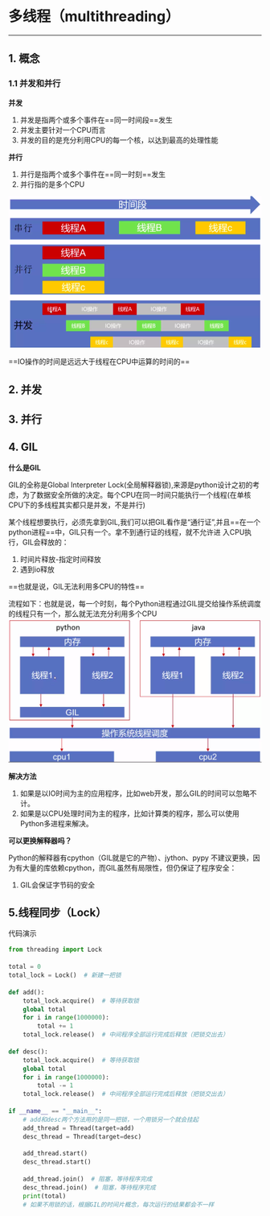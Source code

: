 # 多线程（multithreading）
---
## 1. 概念
### 1.1 并发和并行

**并发**
1. 并发是指两个或多个事件在==同一时间段==发生
2. 并发主要针对一个CPU而言
3. 并发的目的是充分利用CPU的每一个核，以达到最高的处理性能

**并行**
1. 并行是指两个或多个事件在==同一时刻==发生
2. 并行指的是多个CPU

![并发和并行](../py-img/threading.png "并发和并行")

==IO操作的时间是远远大于线程在CPU中运算的时间的==


## 2. 并发


## 3. 并行

## 4. GIL
**什么是GIL**

GIL的全称是Global Interpreter Lock(全局解释器锁),来源是python设计之初的考虑，为了数据安全所做的决定。每个CPU在同一时间只能执行一个线程(在单核CPU下的多线程其实都只是并发，不是并行)

某个线程想要执行，必须先拿到GIL,我们可以把GIL看作是“通行证”,并且==在一个python进程==中，GIL只有一个。拿不到通行证的线程，就不允许进
入CPU执行，GIL会释放的：
1. 时间片释放-指定时间释放
2. 遇到io释放

==也就是说，GIL无法利用多CPU的特性==

流程如下：也就是说，每一个时刻，每个Python进程通过GIL提交给操作系统调度的线程只有一个，那么就无法充分利用多个CPU
![GIL工作过程](../py-img/GIL.png "GIL工作过程")

**解决方法**
1. 如果是以IO时间为主的应用程序，比如web开发，那么GIL的时间可以忽略不计。
2. 如果是以CPU处理时间为主的程序，比如计算类的程序，那么可以使用Python多进程来解决。

**可以更换解释器吗？**

Python的解释器有cpython（GIL就是它的产物）、jython、pypy
不建议更换，因为有大量的库依赖cpython，而GIL虽然有局限性，但仍保证了程序安全：
1. GIL会保证字节码的安全

## 5.线程同步（Lock）
代码演示
```python
from threading import Lock

total = 0
total_lock = Lock()  # 新建一把锁

def add():
    total_lock.acquire()  # 等待获取锁
    global total
    for i in range(1000000):
        total += 1
    total_lock.release()  # 中间程序全部运行完成后释放（把锁交出去）

def desc():
    total_lock.acquire()  # 等待获取锁
    global total
    for i in range(1000000):
        total -= 1
    total_lock.release()  # 中间程序全部运行完成后释放（把锁交出去）

if __name__ == "__main__":
    # add和desc两个方法用的是同一把锁，一个用锁另一个就会挂起
    add_thread = Thread(target=add)
    desc_thread = Thread(target=desc)

    add_thread.start()
    desc_thread.start()

    add_thread.join()  # 阻塞，等待程序完成
    desc_thread.join()  # 阻塞，等待程序完成
    print(total)
    # 如果不用锁的话，根据GIL的时间片概念，每次运行的结果都会不一样
```